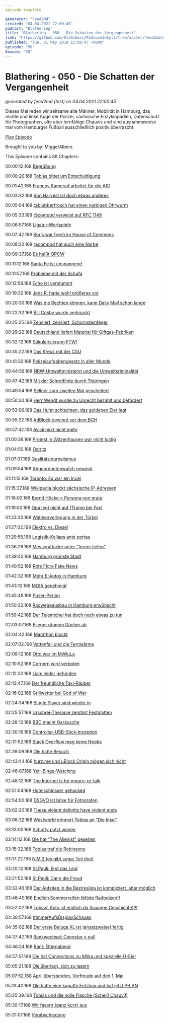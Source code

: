 ```yaml
---
episode template

generator: "Feed2Md"
created: "04.04.2021 22:00:45"
podcast: "Blathering"
title: "Blathering - 050 - Die Schatten der Vergangenheit"
link: "https://github.com/OleAlbers/PodloveJekyll/tree/master/feed2md/example/export/seasons/3/2018/5/Blathering - 050 - Die Schatten der Vergangenheit.md"
published: "Tue, 01 May 2018 13:00:47 +0000"
episode: "50"
Season: "50"
---
```


# Blathering - 050 - Die Schatten der Vergangenheit
_generated by feed2md (test) on 04.04.2021 22:00:45_

Dieses Mal reden wir seltsame alte Männer, Mobilität in Hamburg, das rechte und linke Auge der Polizei, sächsische Enzyklopädien, Datenschutz für Photographen, alte aber lernfähige Chauvis und sind ausnahmsweise mal vom Hamburger Fußball ausschließlich positiv überrascht.

[Play Episode](https://www.blathering.de/podlove/file/465/s/feed/c/mp3/blathering_050.mp3)

Brought to you by: Migge/Albers

This Episode contains 88 Chapters:


00:00:12.168 [Begrüßung]()

00:00:20.168 [Tobias bittet um Entschuldigung](http://www.blathering.de/2018/04/blathering-049-humor-ist-wenn-man-trotzdem-lacht/?t=4:06:24,4:14:04)

00:01:42.168 [Francos Kamerad arbeitet für die AfD](http://www.zeit.de/politik/deutschland/2018-04/franco-a-afd-bundestag-jan-nolte/komplettansicht)

00:03:32.168 [Iron Harvest ist doch etwas anderes](https://www.gamestar.de/spiele/iron-harvest/53798.html)

00:05:04.168 [@blubberfrosch hat einen narbigen Ohrwurm](https://www.youtube.com/watch?v=-s2-6KYgqpQ&)

00:05:33.168 [@compod verweist auf RFC 1149](https://de.wikipedia.org/wiki/Internet_Protocol_over_Avian_Carriers)

00:06:57.168 [Ligatur-Wortspiele](https://de.wikipedia.org/wiki/Ligatur_(Typografie))

00:07:42.168 [Boris war frech im House of Commons](https://de.wikipedia.org/wiki/House_of_Commons)

00:08:22.168 [@compod hat auch eine Narbe](https://twitter.com/ComPod/status/986938670451187713)

00:09:37.168 [Es heißt OPCW](https://en.wikipedia.org/wiki/Organisation_for_the_Prohibition_of_Chemical_Weapons)

00:11:12.168 [Santa Fe ist unspannend](https://de.wikipedia.org/wiki/Santa_Fe_(New_Mexico))

00:11:57.168 [Probleme mit der Schufa](https://www.golem.de/news/schufa-eintrag-kleinganoven-ueberforderte-hotlines-und-ein-einfaches-konto-1804-133251.html)

00:12:59.168 [Echo ist verstummt](https://www.zeit.de/kultur/musik/2018-04/musikpreis-echo-wird-abgeschafft)

00:19:32.168 [Jens R. hatte wohl größeres vor](http://www.wn.de/Muenster/3259281-Amokfahrt-am-Kiepenkerl-Bericht-von-NRW-Innenminister-Reul-Jens-R.-hortete-Stoff-fuer-Sprengsaetze)

00:20:30.168 [Was die Rechten können, kann Daily Mail schon lange](https://uebermedien.de/26944/wie-man-die-amokfahrt-von-muenster-mit-dem-is-in-verbindung-bringt/)

00:22:32.168 [Bill Cosby wurde verknackt](http://www.spiegel.de/panorama/justiz/bill-cosby-bekommt-hausarrest-und-fussfessel-a-1205324.html)

00:25:25.168 [Zensiert, zensiert, Schornsteinfeger](http://www.bildblog.de/97939/mdr-diskutiert-mit-weissen-ueber-rassismus-gegenueber-schwarzen/)

00:29:22.168 [Deutschland liefert Material für Giftgas-Fabriken](https://www.tagesspiegel.de/politik/deal-mit-syrien-deutschland-lieferte-material-fuer-assads-giftgas-fabriken/9636424.html)

00:32:12.168 [Säkularisierung FTW!](https://twitter.com/TSchwarwel/status/986547996207742976)

00:35:22.168 [Das Kreuz mit der CSU](https://www.zeit.de/gesellschaft/zeitgeschehen/2018-04/markus-soeder-csu-kreuz-christentum-behoerden-bayern)

00:41:32.168 [Polizeiaufgabengesetz in aller Munde](https://netzpolitik.org/2018/csu-will-polizei-in-bayern-zum-geheimdienst-aufruesten/)

00:44:56.168 [NRW-Umweltministerin und die Umweltkriminalität](https://www1.wdr.de/nachrichten/landespolitik/nrw-umweltministerin-taeuschte-landtag-100.html)

00:47:42.168 [Mit der Schrotflinte durch Thüringen](https://www.mdr.de/thueringen/sued-thueringen/schmalkalden-meiningen/morpdrozess-totschlag-100.html)

00:49:54.168 [Sellner zum zweiten Mal gescheitert](https://twitter.com/Tegida_HH/status/985112681333051392)

00:50:30.168 [Herr Wendt wurde zu Unrecht bezahlt und befördert](http://www.rp-online.de/nrw/panorama/affaere-rainer-wendt-sonderermittler-sehen-verantwortung-beim-ministerium-aid-1.7525453)

00:53:06.168 [Das Huhn schlachten, das goldenen Eier legt](https://www.elektormagazine.de/news/goldman-sachs-lohnt-es-sich-die-kranken-zu-heilen)

00:55:22.168 [AdBlock gewinnt vor dem BGH](https://heise.de/-4027895)

00:57:42.168 [Avicii mixt nicht mehr](https://www.tobiasmigge.de/2018/04/19/2read-099-die-macht-der-nacht/)

01:00:36.168 [Protest in Witzenhausen war nicht lustig](https://www.hna.de/lokales/witzenhausen/witzenhausen-ort44473/protest-wegen-abschiebung-in-witzenhausen-reportage-von-demo-9809127.html)

01:04:50.168 [Ostritz](https://www.berliner-zeitung.de/politik/neonazi-festival-aufatmen-in-ostritz-----gezeigt--dass-hier-kein-platz-fuer-nazis-ist--30055368)

01:07:07.168 [Qualitätsjournalismus](https://twitter.com/tmigge/status/987189442178899968)

01:09:54.168 [Abgeordnetenwatch gewinnt](https://www.berliner-zeitung.de/politik/abgeordnetenwatch-gewinnt-bundestag-muss-interne-dokumente-zu-parteispenden-offenlegen-30080252)

01:11:12.168 [Toronto: Es war ein Incel](https://www.reuters.com/article/us-canada-van/toronto-van-attack-suspect-expected-in-court-on-tuesday-idUSKBN1HV1AY)

01:15:37.168 [Wikipedia blockt sächsische IP-Adressen](https://www.t-online.de/nachrichten/deutschland/id_83669234/wikipedia-sperrt-62-000-saechsische-rechner-aus.html)

01:18:02.168 [Bernd Höcke = Persona non grata](http://www.spiegel.de/politik/deutschland/bjoern-hoecke-von-opel-beschaeftigen-bei-demo-abgedraengt-a-1204720.html)

01:19:50.168 [Opa legt nicht auf (Trump bei Fox)](https://www.youtube.com/watch?v=_lu_Hgw60Ns)

01:23:32.168 [Wahlvorverlegung in der Türkei](https://www.tagesschau.de/kommentar/tuerkei-wahl-erdogan-101.html)

01:27:02.168 [Elektro vs. Diesel](https://www.stuttgarter-zeitung.de/inhalt.bosch-kuendigt-revolutionaeres-abgassystem-an-die-grosse-diesel-show.5405bcb0-68a6-4639-aefb-53adb44f5968.html)

01:29:55.168 [Logistik-Kollaps ante portas](http://www.spiegel.de/wirtschaft/unternehmen/versandhandel-paketzusteller-stossen-an-ihre-grenzen-zuschlaege-sollen-helfen-a-1204891.html)

01:36:26.168 [Messerattacke unter "ferner liefen"](https://www.presseportal.de/blaulicht/pm/6337/3921830)

01:39:42.168 [Hamburg grünste Stadt](https://www.abendblatt.de/hamburg/article214107389/Hamburg-ist-eine-der-gruensten-Staedte-der-Welt.html)

01:40:52.168 [Rote Flora Fake News](https://twitter.com/emilylaquer/status/986518041247830016?s=21)

01:42:32.168 [Mehr E-Autos in Hamburg](https://www.abendblatt.de/hamburg/article214110795/Hamburger-kaufen-immer-mehr-E-Autos.html)

01:43:12.168 [MOIA genehmigt](https://www.ndr.de/nachrichten/hamburg/Genehmigung-fuer-Fahrdienst-MOIA-in-Hamburg,moia110.html)

01:45:48.168 [Poser-Perlen](https://www.presseportal.de/blaulicht/pm/6337/3923417)

01:50:32.168 [Radwegeausbau in Hamburg erwünscht](http://www.hamburg1.de/nachrichten/35496/Mehrheit_der_Hamburger_fuer_Radwegeausbau.html)

01:59:42.168 [Der Telemichel hat doch noch etwas zu tun](https://de.wikipedia.org/wiki/European_Aviation_Network)

02:03:07.168 [Flieger räumen Dächer ab](https://www.abendblatt.de/hamburg/article214105771/Flugzeug-reisst-bei-Anflug-auf-Fuhlsbuettel-Loch-in-Hausdach.html)

02:04:42.168 [Marathon blockt](https://twitter.com/BuendnisVERKEHR/status/990347544227180544?s=19)

02:07:02.168 [Vattenfall und die Fernwärme](https://www.abendblatt.de/hamburg/article214095627/Streit-um-die-Fernwaerme-in-Hamburg-eskaliert-immer-schneller.html)

02:09:12.168 [Otto war im MiWuLa](https://www.youtube.com/watch?v=NJqNlMcpEGo)

02:10:52.168 [Cornern wird verboten](https://www.ndr.de/nachrichten/hamburg/Hamburg-will-Cornern-einen-Riegel-vorschieben,cornern102.html)

02:12:32.168 [Liam leider gefunden](http://www.radiohamburg.de/Nachrichten/Hamburg-aktuell/Hamburg-regional/2018/April/Wasserleiche-aus-der-Elbe-Traurige-Gewissheit-Schotte-Liam-Colgan-ist-tot)

02:13:47.168 [Der freundliche Taxi-Räuber](https://www.abendblatt.de/video/panorama/article214125865/Der-hoefliche-Taxi-Raeuber-von-Hamburg.html)

02:16:02.168 [Grillwetter bei God of War](https://plus.google.com/+OleAlbers/posts/HWyUT2rZbyU)

02:24:34.168 [Single Player sind wieder in](https://www.spieletipps.de/artikel/8856/1/)

02:25:57.168 [Urschrei-Therapie zerstört Festplatten](https://www.golem.de/news/rechenzentrum-feueralarm-zerstoert-festplatten-nasdaq-betroffen-1804-133992.html)

02:28:12.168 [BBC macht Geräusche](http://bbcsfx.acropolis.org.uk/)

02:30:16.168 [Controller-USB-Stick-Inception](https://plus.google.com/+OleAlbers/posts/AWtqp8p4B75)

02:31:52.168 [Stack Overflow mag keine Noobs](https://stackoverflow.blog/2018/04/26/stack-overflow-isnt-very-welcoming-its-time-for-that-to-change/)

02:39:09.168 [Ole hatte Besuch](https://www.youtube.com/watch?v=fvu5FxKuqdQ)

02:43:44.168 [hurz.me und uBlock Origin mögen sich nicht](https://twitter.com/tmigge/status/988310461664854016?s=21)

02:46:07.168 [Yeti-Binge-Watching](https://vimeo.com/ondemand/nichtlustig)

02:48:12.168 [The Internet is for mourn: re-talk](http://re-talk.de/re047/)

02:51:04.168 [Hotelschlösser gehacked](https://www.zdnet.de/88332397/digitale-schloesser-forscher-entwickeln-generalschluessel-fuer-millionen-hotelzimmer/)

02:54:00.168 [DSGVO ist böse für Fotografen](https://www.ipcl-rieck.com/allgemein/wissen-zur-dsgvo-7-tipps-fuer-fotografen.html)

03:02:20.168 [These violent delights have violent ends](https://www.polygon.com/2016/12/9/13902312/westworld-phrase-theory)

03:06:32.168 [Westworld erinnert Tobias an "Die Insel"](https://de.wikipedia.org/wiki/Die_Insel_(2005))

03:13:00.168 [Schotty putzt wieder](https://www.ndr.de/kultur/film/Schotty-putzt-wieder-Tatortreiniger-dreht-neue-Folgen,tatortreiniger1166.html)

03:14:12.168 [Ole hat "The Alienist" gesehen](https://de.wikipedia.org/wiki/Die_Einkreisung_(Fernsehserie))

03:15:32.168 [Tobias traf die Robinsons](https://de.wikipedia.org/wiki/Triff_die_Robinsons)

03:17:22.168 [NiM 2 (es gibt sogar Teil drei)](https://de.wikipedia.org/wiki/Nachts_im_Museum_2)

03:20:12.168 [St.Pauli: Erst das Leid](https://www.fcstpauli.com/news/der-fc-st-pauli-verliert-auswaertsspiel-bei-jahn-regensburg-1718/)

03:21:52.168 [St.Pauli: Dann die Freud](https://www.stefangroenveld.de/2018/millernroar-2/)

03:32:46.168 [Der Aufstieg in die Bezirksliga ist kompliziert, aber möglich](http://hurz.me/sV)

03:46:40.168 [Endlich Sommerreifen (blöde Radbolzen)!](https://www.adac.de/infotestrat/reifen/profil-kauf-und-montage/reifenkennzeichnung-pkw/default.aspx)

03:52:02.168 [Tobias' Auto ist endlich da (laaange Geschichte)!!!](https://twitter.com/tmigge/status/989909088430710784)

04:30:57.168 [#ImmerAufsDisplaySchauen](https://www.jim-block.de/)

04:35:02.168 [Der erste Beluga XL ist (ansatzweise) fertig](https://en.wikipedia.org/wiki/Airbus_Beluga_XL)

04:37:42.168 [Bankwechsel: Congstar = null](https://www.test.de/Girokonto-im-Test-5069390-5069691/)

04:46:24.168 [Rant: Elternabend](https://www.abendblatt.de/ratgeber/wissen/article213218171/Wie-sinnvoll-sind-Schulnoten.html)

04:57:57.168 [Ole hat Connections zu Milka und spezielle Ü-Eier](https://www.ringeltaube.de/index.php?id=2)

05:05:21.168 [Ole überlegt, sich zu lasern](https://www.pearl.de/a-NX3068-5200.shtml)

05:07:52.168 [April überstanden, Vorfreude auf den 1. Mai](https://www.instagram.com/p/Bhy1HCZBx0O/)

05:13:40.168 [Ole hatte eine kaputte Fritzbox und hat jetzt P-LAN](https://plus.google.com/+OleAlbers/posts/BPjptWTU75X)

05:25:39.168 [Tobias und die volle Flasche (Scheiß Chauvi!)](http://psychcast.de/pc049-die-gefuehlssendung-schuld-stolz-angst-scham-freude/)

05:30:17.168 [Wir fasern (ganz kurz) aus]()

05:31:07.168 [Verabschiedung]()


